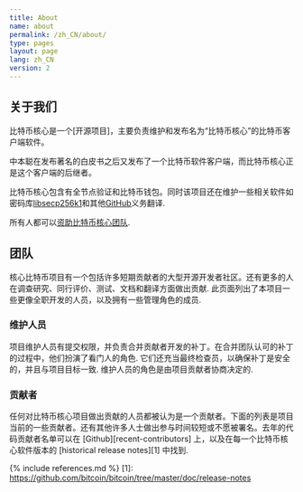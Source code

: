```yaml
---
title: About
name: about
permalink: /zh_CN/about/
type: pages
layout: page
lang: zh_CN
version: 2
---
```


## 关于我们

比特币核心是一个[开源项目]，主要负责维护和发布名为“比特币核心”的比特币客户端软件。

中本聪在发布著名的白皮书之后又发布了一个比特币软件客户端，而比特币核心正是这个客户端的后继者。

比特币核心包含有全节点验证和比特币钱包。同时该项目还在维护一些相关软件如密码库[libsecp256k1](https://github.com/bitcoin/secp256k1)和其他[GitHub](https://github.com/bitcoin)义务翻译.

所有人都可以[资助比特币核心团队](/zh_CN/contribute/).

## 团队

核心比特币项目有一个包括许多短期贡献者的大型开源开发者社区。还有更多的人在调查研究、同行评价、测试、文档和翻译方面做出贡献.
此页面列出了本项目一些更像全职开发的人员，以及拥有一些管理角色的成员.

### 维护人员

项目维护人员有提交权限，并负责合并贡献者开发的补丁。在合并团队认可的补丁的过程中，他们扮演了看门人的角色. 它们还充当最终检查员，以确保补丁是安全的，并且与项目目标一致. 维护人员的角色是由项目贡献者协商决定的.
  
### 贡献者

任何对比特币核心项目做出贡献的人员都被认为是一个贡献者。下面的列表是项目当前的一些贡献者。还有其他许多人士做出参与时间较短或不愿被署名。去年的代码贡献者名单可以在 [Github][recent-contributors] 上，以及在每一个比特币核心软件版本的 [historical release notes][1] 中找到.
  
{% include references.md %}
[1]: https://github.com/bitcoin/bitcoin/tree/master/doc/release-notes
